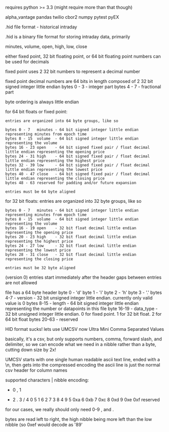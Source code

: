 requires python >= 3.3 (might require more than that though)

alpha_vantage pandas twilio cbor2 numpy pytest pyEX

.hid file format - historical intraday

.hid is a binary file format for storing intraday data, primarily

minutes, volume, open, high, low, close

either fixed point, 32 bit floating point, or 64 bit floating point numbers can be used for decimals

fixed point uses 2 32 bit numbers to represent a decimal number

fixed point decimal numbers are 64 bits in length composed of 2 32 bit signed integer little endian
bytes 0 - 3 - integer part
bytes 4 - 7 - fractional part

byte ordering is always little endian

for 64 bit floats or fixed point:

    entries are organized into 64 byte groups, like so

    bytes 0 - 7   minutes - 64 bit signed integer little endian representing minutes from epoch time
    bytes 8 - 15  volume  - 64 bit signed integer little endian representing the volume
    bytes 16 - 23 open    - 64 bit signed fixed pair / float decimal little endian representing the opening price
    bytes 24 - 31 high    - 64 bit signed fixed pair / float decimal little endian representing the highest price
    bytes 32 - 39 low     - 64 bit signed fixed pair / float decimal little endian representing the lowest price
    bytes 40 - 47 close   - 64 bit signed fixed pair / float decimal little endian representing the closing price
    bytes 48 - 63 reserved for padding and/or future expansion

    entries must be 64 byte aligned

for 32 bit floats:
    entries are organized into 32 byte groups, like so

    bytes 0 - 7   minutes - 64 bit signed integer little endian representing minutes from epoch time
    bytes 8 - 15  volume  - 64 bit signed integer little endian representing the volume
    bytes 16 - 19 open    - 32 bit float decimal little endian representing the opening price
    bytes 20 - 23 high    - 32 bit float decimal little endian representing the highest price
    bytes 24 - 27 low     - 32 bit float decimal little endian representing the lowest price
    bytes 28 - 31 close   - 32 bit float decimal little endian representing the closing price

    entries must be 32 byte aligned

(version 0) entries start immediately after the header
gaps between entries are not allowed

file has a 64 byte header
byte 0    - 'd'
byte 1    - 'i'
byte 2    - 'h'
byte 3    - '.'
bytes 4-7  - version - 32 bit unsigned integer little endian. currently only valid value is 0
bytes 8-15 - length  - 64 bit signed integer little endian representing the number or datapoints in this file
byte 16-19  - data_type - 32 bit unsigned integer little endian. 0 for fixed point. 1 for 32 bit float. 2 for 64 bit float
bytes 20-63 - reserved


HID format sucks! lets use UMCSV now
Ultra Mini Comma Separated Values

basically, it's a csv, but only supports numbers, comma, forward slash, and delimiter, so we can encode what we need in
a nibble rather than a byte, cutting down size by 2x!

UMCSV starts with one single human readable ascii text line, ended with a \n, then gets into the compressed encoding
the ascii line is just the normal csv header for column names

supported characters | nibble encoding:

+    0
,    1
-    2
.    3
/    4
0    5
1    6
2    7
3    8
4    9
5    0xa
6    0xb
7    0xc
8    0xd
9    0xe
     0xf reserved

for our cases, we really should only need 0-9 , and .

bytes are read left to right, the high nibble being more left than the low nibble (so 0xef would decode as '89'